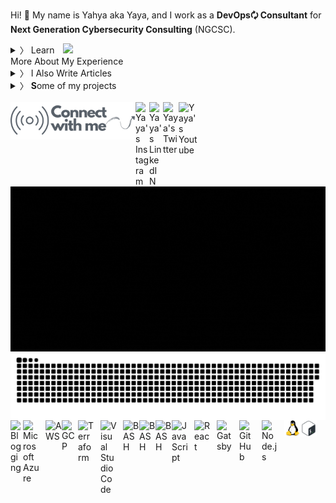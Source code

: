 
Hi! 👋 My name is Yahya aka Yaya, and I work as a **DevOps🗘 Consultant** for **Next Generation Cybersecurity Consulting** (NGCSC). <br>

<img src="https://github-readme-streak-stats.herokuapp.com/?user=yaya2devops&theme=github-dark-blue&date_format=M%20j%5B%2C%20Y%5D" align="right" width="420" >

<details>
<summary>
  〉 Learn More About My Experience
</summary>  ﹀ 
 <br>
My experience includes process automation, cloud infrastructure development, security architecture, modern operations, and support for existing procedures.
<br><br>  

  
I do cloud certifications to stay sharp & up to date on the latest technologies. <br> I am currently 21 times Multi-Cloud Certified.
<br>Find out more from [here](https://github.com/Y4HYA4/ExperienceInCloud#readme).
  
</details>

<details>
<summary> 〉 I Also Write Articles
</summary>﹀

<!-- HASHNODE_BLOG:START -->
- [AWS Cloud Project Bootcamp](https://blog.yahya-abulhaj.dev//aws-cloud-project-bootcamp)
- [API-Driven Innovation: The Digital Age's Winning Formula](https://blog.yahya-abulhaj.dev//api-driven-innovation-the-digital-ages-winning-formula)
- [The Technology Titan Go Language](https://blog.yahya-abulhaj.dev//the-technology-titan-go-language)
<!-- HASHNODE_BLOG:END -->
  
> ❝In real open source, you have the right to control your own destiny.❞ -Linus Torvalds

</details>

<details>
<summary> 〉 <b>S</b>ome of my projects
</summary>﹀
  
| Project      |Logo| Description | Direction|
| :----------- | :-----------: |:----------- |:-----------: |
| CloudBoost      |<img src="https://raw.githubusercontent.com/yaya2devops/CloudBoost/master/public/images/Boost.png" width="40"> |  Azure Fundamentals Notes     |[Link](https://cloud.itzyahya.tech/)|
|  OnBoardToSentinel   |<img src="https://branditechture.agency/brand-logos/wp-content/uploads/wpdm-cache/Azure-Sentinel-900x0.png" width="60"> |     Technical Product Setup   |[Link](https://sentinel.yahya-abulhaj.dev/)|  
| Bachelors Guide   |<img src="https://raw.githubusercontent.com/yaya2devops/Bachelor-Guide/main/docs/images/enlogo.png" width="40">  |    Simplifying Degree   |[Link](https://istic.computer-engineering.tech/?#/ISTIC_Materials)|  
|  Linux Roadmap   |<img src="https://1000logos.net/wp-content/uploads/2017/03/LINUX-LOGO.png" width="40"> |     My guide To Starting Linux   |[Link](https://linux.yahya-abulhaj.dev/)|  
|  Cloudrise   |   <img src="https://cdn-icons-png.flaticon.com/512/356/356490.png" width="40">|   Cloud Certification resources   |[Link](https://cloudrise.yahya-abulhaj.dev/)|  

  
</details>  

<br>


 <a href="https://www.instagram.com/yaya2devops/">
  <img align="left" alt="Follow Yahya In Social Media" width="200px" src="est.png" />
</a>
 <a href="https://www.instagram.com/yaya2devops/">
  <img align="left" alt="Yaya's Instagram" width="22px" src="https://raw.githubusercontent.com/hussainweb/hussainweb/main/icons/instagram.png" />
</a>
<a href="https://www.linkedin.com/in/yahya-abulhaj/">
  <img align="left" alt="Yaya's LinkedIN" width="22px" src="https://raw.githubusercontent.com/peterthehan/peterthehan/master/assets/linkedin.svg" />
</a>
<a href="https://twitter.com/yaya2devops">
  <img align="left" alt="Yaya's Twitter" width="25px" src="https://upload.wikimedia.org/wikipedia/commons/4/4f/Twitter-logo.svg" />
</a>
<a href="https://www.youtube.com/@yaya2devops/">
  <img align="left" alt="Yaya's Youtube" width="32px" src="https://cdn.freebiesupply.com/logos/large/2x/youtube-icon-logo-png-transparent.png" />
</a>
</a>
<br>
<br>
<br>




<img src="3DTOUCH.gif" align="left"  >



<a href=#><img align="right" src="contributions.svg"></a>
<a href="https://blog.yahya-abulhaj.dev/">
  <img align="left" alt="Blogging" width="20px" src="https://daily-dev-tips.com/ezoimgfmt/cdn.hashnode.com/res/hashnode/image/upload/v1647152709324/BgqHEiR8w.png?ezimgfmt=rs:674x674/rscb2/ng:webp/ngcb2" />
<img align="left" alt="Microsoft Azure" width="26px" src="https://cdn.worldvectorlogo.com/logos/azure-1.svg" style="padding-right:10px;" />
<img align="left" alt="AWS" width="26px" src="https://upload.wikimedia.org/wikipedia/commons/9/93/Amazon_Web_Services_Logo.svg"/>
<img align="left" alt="GCP" width="26px" src="https://static.cdnlogo.com/logos/g/75/google-cloud.svg" />
<img align="left" alt="Terraform" width="26px" src="https://cdn.worldvectorlogo.com/logos/terraform-enterprise.svg" style="padding-right:10px;" />
<img align="left" alt="Visual Studio Code" width="26px" src="https://cdn.jsdelivr.net/gh/devicons/devicon/icons/vscode/vscode-original.svg" style="padding-right:10px;" />
<img align="left" alt="BASH" width="26px" src="https://upload.wikimedia.org/wikipedia/commons/3/39/Kubernetes_logo_without_workmark.svg" />
<img align="left" alt="BASH" width="26px" src="https://seekvectorlogo.com/wp-content/uploads/2018/12/docker-vector-logo-small.png" />
<img align="left" alt="BASH" width="26px" src="https://upload.wikimedia.org/wikipedia/commons/2/24/Ansible_logo.svg" />
<img align="left" alt="JavaScript" width="26px" src="https://cdn.jsdelivr.net/gh/devicons/devicon/icons/javascript/javascript-original.svg" style="padding-right:10px;" />
<img align="left" alt="React" width="26px" src="https://cdn.jsdelivr.net/gh/devicons/devicon/icons/react/react-original.svg" style="padding-right:10px;" />
<img align="left" alt="Gatsby" width="26px" src="https://cdn.jsdelivr.net/gh/devicons/devicon/icons/gatsby/gatsby-original.svg" style="padding-right:10px;" />
<img align="left" alt="GitHub" width="26px" src="https://user-images.githubusercontent.com/3369400/139447912-e0f43f33-6d9f-45f8-be46-2df5bbc91289.png" style="padding-right:10px;" />
<img align="left" alt="Node.js" width="26px" src="https://cdn.jsdelivr.net/gh/devicons/devicon/icons/nodejs/nodejs-original.svg" style="padding-right:10px;" />
<img align="left" alt="LINUX" width="26px" src="https://raw.githubusercontent.com/devicons/devicon/v2.15.1/icons/linux/linux-original.svg" />
<img align="left" alt="BASH" width="26px" src="https://raw.githubusercontent.com/devicons/devicon/v2.15.1/icons/bash/bash-original.svg" />


